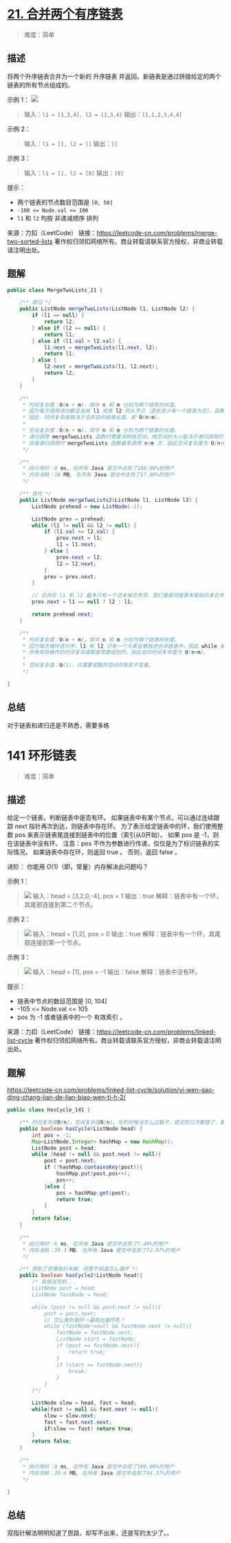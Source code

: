 # [21. 合并两个有序链表](https://leetcode-cn.com/problems/merge-two-sorted-lists/)

> 难度：简单

## 描述

将两个升序链表合并为一个新的 升序链表 并返回。新链表是通过拼接给定的两个链表的所有节点组成的。 

示例 1：
![](https://assets.leetcode.com/uploads/2020/10/03/merge_ex1.jpg)

>输入：`l1 = [1,2,4], l2 = [1,3,4]`
>输出：`[1,1,2,3,4,4]`

示例 2：

> 输入：`l1 = [], l2 = []`
> 输出：`[]`

示例 3：

> 输入：`l1 = [], l2 = [0]`
> 输出：`[0]`

提示：

- 两个链表的节点数目范围是 `[0, 50]`
- `-100 <= Node.val <= 100`
- `l1` 和 `l2` 均按 非递减顺序 排列

来源：力扣（LeetCode）
链接：https://leetcode-cn.com/problems/merge-two-sorted-lists
著作权归领扣网络所有。商业转载请联系官方授权，非商业转载请注明出处。

## 题解

```java
public class MergeTwoLists_21 {

    /** 递归 */
    public ListNode mergeTwoLists(ListNode l1, ListNode l2) {
        if (l1 == null) {
            return l2;
        } else if (l2 == null) {
            return l1;
        } else if (l1.val < l2.val) {
            l1.next = mergeTwoLists(l1.next, l2);
            return l1;
        } else {
            l2.next = mergeTwoLists(l1, l2.next);
            return l2;
        }
    }

    /**
     * 时间复杂度：O(n + m)，其中 n 和 m 分别为两个链表的长度。
     * 因为每次调用递归都会去掉 l1 或者 l2 的头节点（直到至少有一个链表为空），函数 mergeTwoList 至多只会递归调用每个节点一次。
     * 因此，时间复杂度取决于合并后的链表长度，即 O(n+m)。
     *
     * 空间复杂度：O(n + m)，其中 n 和 m 分别为两个链表的长度。
     * 递归调用 mergeTwoLists 函数时需要消耗栈空间，栈空间的大小取决于递归调用的深度。
     * 结束递归调用时 mergeTwoLists 函数最多调用 n+m 次，因此空间复杂度为 O(n+m)。
     */

    /**
     * 执行用时：0 ms, 在所有 Java 提交中击败了100.00%的用户
     * 内存消耗：38 MB, 在所有 Java 提交中击败了17.00%的用户
     */

    /** 迭代 */
    public ListNode mergeTwoLists2(ListNode l1, ListNode l2) {
        ListNode prehead = new ListNode(-1);

        ListNode prev = prehead;
        while (l1 != null && l2 != null) {
            if (l1.val <= l2.val) {
                prev.next = l1;
                l1 = l1.next;
            } else {
                prev.next = l2;
                l2 = l2.next;
            }
            prev = prev.next;
        }

        // 合并后 l1 和 l2 最多只有一个还未被合并完，我们直接将链表末尾指向未合并完的链表即可
        prev.next = l1 == null ? l2 : l1;

        return prehead.next;
    }

    /**
     * 时间复杂度：O(n + m)，其中 n 和 m 分别为两个链表的长度。
     * 因为每次循环迭代中，l1 和 l2 只有一个元素会被放进合并链表中，因此 while 循环的次数不会超过两个链表的长度之和。
     * 所有其他操作的时间复杂度都是常数级别的，因此总的时间复杂度为 O(n+m)。
     *
     * 空间复杂度：O(1)。只需要常数的空间存放若干变量。
     */

}
```

## 总结

对于链表和递归还是不熟悉，需要多练

# 141 环形链表
> 难度：简单
## 描述
给定一个链表，判断链表中是否有环。
如果链表中有某个节点，可以通过连续跟踪 next 指针再次到达，则链表中存在环。
为了表示给定链表中的环，我们使用整数 pos 来表示链表尾连接到链表中的位置（索引从0开始）。
如果 pos 是 -1，则在该链表中没有环。
注意：pos 不作为参数进行传递，仅仅是为了标识链表的实际情况。
如果链表中存在环，则返回 true 。 否则，返回 false 。

进阶：
你能用 O(1)（即，常量）内存解决此问题吗？

示例 1：
>![](https://assets.leetcode-cn.com/aliyun-lc-upload/uploads/2018/12/07/circularlinkedlist.png)
 输入：head = [3,2,0,-4], pos = 1
 输出：true
 解释：链表中有一个环，其尾部连接到第二个节点。

示例 2：
>![](https://assets.leetcode-cn.com/aliyun-lc-upload/uploads/2018/12/07/circularlinkedlist_test2.png)
 输入：head = [1,2], pos = 0
 输出：true
 解释：链表中有一个环，其尾部连接到第一个节点。

示例 3：
>![](https://assets.leetcode-cn.com/aliyun-lc-upload/uploads/2018/12/07/circularlinkedlist_test3.png)
 输入：head = [1], pos = -1
 输出：false
 解释：链表中没有环。
 

提示：
- 链表中节点的数目范围是 [0, 104]
- -105 <= Node.val <= 105
- pos 为 -1 或者链表中的一个 有效索引 。

来源：力扣（LeetCode）
链接：https://leetcode-cn.com/problems/linked-list-cycle
著作权归领扣网络所有。商业转载请联系官方授权，非商业转载请注明出处。

## 题解

https://leetcode-cn.com/problems/linked-list-cycle/solution/yi-wen-gao-ding-chang-jian-de-lian-biao-wen-ti-h-2/


```java
public class HasCycle_141 {

    /** 时间复杂度O(n)，空间复杂度O(n)。写的时候没怎么过脑子，提交好几次都错了，要不是没考虑好边界，要不就是搞混了变量 */
    public boolean hasCycle(ListNode head) {
        int pos = -1;
        Map<ListNode,Integer> hashMap = new HashMap();
        ListNode post = head;
        while (head != null && post.next != null){
            post = post.next;
            if (!hashMap.containsKey(post)){
                hashMap.put(post,pos++);
                pos++;
            }else {
                pos = hashMap.get(post);
                return true;
            }
        }
        return false;
    }

    /**
     * 执行用时：6 ms, 在所有 Java 提交中击败了7.49%的用户
     * 内存消耗：39.3 MB, 在所有 Java 提交中击败了72.97%的用户
     */

    /** 想到了快慢指针来解，但是不知道怎么循环 */
    public boolean hasCycle2(ListNode head){
        /* 我尝试写的...
        ListNode post = head;
        ListNode fastNode = head;

        while (post != null && post.next != null){
            post = post.next;
            // 怎么做到循环一遍跳出循环呢？
            while (fastNode!=null && fastNode.next != null){
                fastNode = fastNode.next;
                ListNode start = fastNode;
                if (post == fastNode.next){
                    return true;
                }
                if (start == fastNode.next){
                    break;
                }
            }
        }*/

        ListNode slow = head, fast = head;
        while(fast != null && fast.next != null){
            slow = slow.next;
            fast = fast.next.next;
            if(slow == fast) return true;
        }
        return false;
    }

    /**
     * 执行用时：0 ms, 在所有 Java 提交中击败了100.00%的用户
     * 内存消耗：39.6 MB, 在所有 Java 提交中击败了44.37%的用户
     */

}
```

## 总结
双指针解法明明知道了思路，却写不出来，还是写的太少了。。